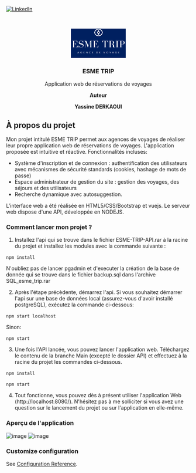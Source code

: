 <a href="https://www.linkedin.com/in/yassine-derkaoui/" rel="nofollow"><img src="https://camo.githubusercontent.com/e49e6d27ba0f51faf70c0c5eb9d1682cf7591d3989dd4b2cf0e65a68e366ee40/68747470733a2f2f696d672e736869656c64732e696f2f62616467652f2d4c696e6b6564496e2d626c61636b2e7376673f7374796c653d666c61742d737175617265266c6f676f3d6c696e6b6564696e26636f6c6f72423d353535" alt="LinkedIn" data-canonical-src="https://img.shields.io/badge/-LinkedIn-black.svg?style=flat-square&amp;logo=linkedin&amp;colorB=555" style="max-width:100%;"></a>
<!-- PROJECT LOGO -->
<br />
<p align="center">
  <a href="https://github.com/othneildrew/Best-README-Template">
    <img src="https://raw.githubusercontent.com/Yassdrk/ESME-TRIP/main/src/assets/ESME%20TRIP.png" alt="Logo" width="150" height="80">
  </a>
    
 

  <h3 align="center">ESME TRIP</h3>

  <p align="center">
 Application web de réservations de voyages</p>
   <p align="center"><b>Auteur</b></p>

  <p align="center"><b>Yassine DERKAOUI</b></p>
</p>

<!-- ABOUT THE PROJECT -->
## À propos du projet

Mon projet intitulé ESME TRIP permet aux agences de voyages de réaliser leur propre application web de réservations de voyages. L'application proposée est intuitive et réactive.
Fonctionnalités incluses: 
- Système d'inscription et de connexion : authentification des utilisateurs avec mécanismes de sécurité standards (cookies, hashage de mots
de passe)
- Espace administrateur de gestion du site : gestion des voyages, des séjours et des utilisateurs
- Recherche dynamique avec autosuggestion.

L'interface web a été réalisée en HTML5/CSS/Bootstrap et vuejs. Le serveur web dispose d'une API, développée en NODEJS.

### Comment lancer mon projet ?

1) Installez l'api qui se trouve dans le fichier ESME-TRIP-API.rar à la racine du projet et installez les modules avec la commande suivante :
```
npm install
```
N'oubliez pas de lancer pgadmin et d'executer la création de la base de donnée qui se trouve dans le fichier backup.sql dans l'archive SQL_esme_trip.rar

2) Après l'étape précèdente, démarrez l'api.
Si vous souhaitez démarrer l'api sur une base de données local (assurez-vous d'avoir installé postgreSQL), exécutez la commande ci-dessous:
```
npm start localhost
```
Sinon:
```
npm start 
```
3) Une fois l'API lancée, vous pouvez lancer l'application web. Téléchargez le contenu de la branche Main (excepté le dossier API) et effectuez à la racine du projet les commandes ci-dessous.
```
npm install
```
```
npm start
```
4) Tout fonctionne, vous pouvez dès à présent utiliser l'application Web (http://localhost:8080/). N'hésitez pas à me solliciter si vous avez une question sur le lancement du projet ou sur l'application en elle-même.

### Aperçu de l'application
<p align="center">

![image](https://user-images.githubusercontent.com/82156431/114306051-df9ba680-9ada-11eb-85ff-9000a4db4ca4.png)
![image](https://user-images.githubusercontent.com/82156431/114306074-f3dfa380-9ada-11eb-9857-496881a00cc9.png)

</p>

### Customize configuration
See [Configuration Reference](https://cli.vuejs.org/config/).
